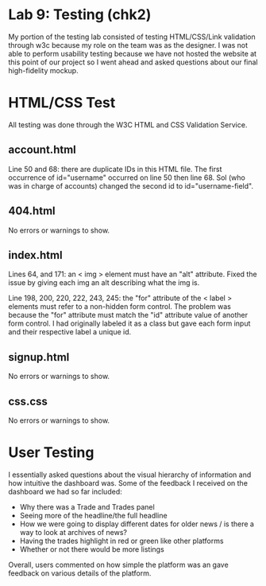 # Lab 9: Testing (chk2)

My portion of the testing lab consisted of testing HTML/CSS/Link validation through w3c because my role on the team was as the designer. I was not able to perform usability testing because we have not hosted the website at this point of our project so I went ahead and asked questions about our final high-fidelity mockup.

# HTML/CSS Test
All testing was done through the W3C HTML and CSS Validation Service.

## account.html

Line 50 and 68: there are duplicate IDs in this HTML file. The first occurrence of id="username" occurred on line 50 then line 68. Sol (who was in charge of accounts) changed the second id to id="username-field".

## 404.html

No errors or warnings to show.

## index.html

Lines 64, and 171: an < img > element must have an "alt" attribute. Fixed the issue by giving each img an alt describing what the img is.

Line 198, 200, 220, 222, 243, 245: the "for" attribute of the < label > elements must refer to a non-hidden form control. The problem was because the "for" attribute must match the "id" attribute value of another form control. I had originally labeled it as a class but gave each form input and their respective label a unique id.

## signup.html

No errors or warnings to show.

## css.css

No errors or warnings to show.


# User Testing

I essentially asked questions about the visual hierarchy of information and how intuitive the dashboard was. Some of the feedback I received on the dashboard we had so far included:
 - Why there was a Trade and Trades panel
 - Seeing more of the headline/the full headline
 - How we were going to display different dates for older news / is there a way to look at archives of news?
 - Having the trades highlight in red or green like other platforms
 - Whether or not there would be more listings

Overall, users commented on how simple the platform was an gave feedback on various details of the platform.
